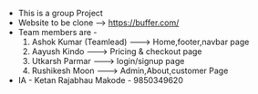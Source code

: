 - This is a group Project
- Website to be clone --> https://buffer.com/
- Team members are -
  1. Ashok Kumar (Teamlead) ---> Home,footer,navbar page
  2. Aayush Kindo ---> Pricing & checkout page
  3. Utkarsh Parmar ---> login/signup page
  4. Rushikesh Moon ---> Admin,About,customer Page
- IA - Ketan Rajabhau Makode - 9850349620
